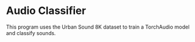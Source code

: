 # Audio Classifier

This program uses the Urban Sound 8K dataset to train a TorchAudio model and classify sounds.